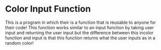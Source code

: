 # Color Input Function
This is a program in which their is a function that is reusable to anyone for their code!
This function works similar to an input function by taking user input and returning the user input but the difference between this incolor function and input is that this function returns what the user inputs as in a random color!
